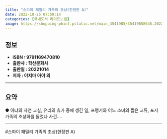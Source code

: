 ```yaml
---
title: "스파이 패밀리 가족의 초상(한정판 A)"
date: 2022-10-25 07:59:14
categories: [국내도서 라이트노벨]
image: https://shopping-phinf.pstatic.net/main_3541985/35419858645.20221024190918.jpg
---
```


## **정보**

- **ISBN : 9791169470810**
- **출판사 : 학산문화사**
- **출판일 : 20221014**
- **저자 : 야지마 아야 외**

------



## **요약**



● 아냐의 자연 교실,
유리의 휴가 중에 생긴 일,
프랭키와 어느 소녀의 짧은 교류,
포저 가족의 초상화를 둘렀나 사건....



------

#스파이 패밀리 가족의 초상(한정판 A)


